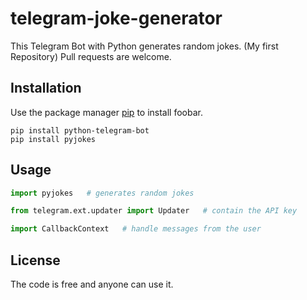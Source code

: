 # telegram-joke-generator

This Telegram Bot with Python generates random jokes.
(My first Repository) Pull requests are welcome.

## Installation

Use the package manager [pip](https://pip.pypa.io/en/stable/) to install foobar.

```` 
pip install python-telegram-bot
pip install pyjokes
````

## Usage

``` Python
import pyjokes   # generates random jokes
```

``` Python
from telegram.ext.updater import Updater   # contain the API key
```

``` Python
import CallbackContext   # handle messages from the user
```

## License

The code is free and anyone can use it.

